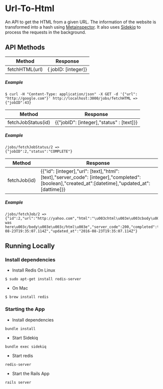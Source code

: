 # Url-To-Html
An API to get the HTML from a given URL.  The information of the website is transformed into a hash using [Metainspector](https://github.com/jaimeiniesta/metainspector).  It also uses [Sidekiq](https://github.com/mperham/sidekiq) to process the requests in the background.

## API Methods
| Method | Response |
|--------|----------|
|fetchHTML(url) | { jobID: [integer]} |
##### Example 
```
$ curl -H "Content-Type: application/json" -X GET -d '{"url": "http://google.com"}' http://localhost:3000/jobs/fetchHTML => {"jobID":43}
```


| Method | Response |
|--------|----------|
|fetchJobStatus(id) | {{"jobID": [integer],"status" : [text]}}|
##### Example 
```
/jobs/fetchJobStatus/2 =>
{"jobID":2,"status":"COMPLETE"}
```


| Method | Response |
|--------|----------|
|fetchJob(id) | {{"id": [integer],"url": [text],"html":[text],"server_code": [integer],"completed":[boolean],"created_at":[datetime],"updated_at":[dattime]}}|
##### Example 
```
/jobs/fetchJob/2 =>
{"id":2,"url":"http://yahoo.com","html":"\u003chtml\u003e\u003cbody\u003eyahoo was here\u003c/body\u003e\u003c/html\u003e","server_code":200,"completed":true,"created_at":"2016-08-23T19:35:07.114Z","updated_at":"2016-08-23T19:35:07.114Z"}
```

## Running Locally

### Install dependencies

- Install Redis
On Linux
```
$ sudo apt-get install redis-server
```
- On Mac
```
$ brew install redis
```

### Starting the App
- Install dependencies
```
bundle install
```
- Start Sidekiq
```
bundle exec sidekiq
```
- Start redis
```
redis-server
```
- Start the Rails App
```
rails server
```